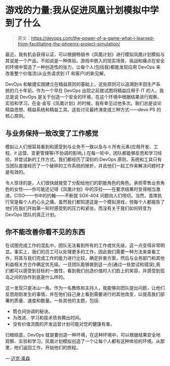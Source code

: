 # 游戏的力量:我从促进凤凰计划模拟中学到了什么

> 原文：<https://devops.com/the-power-of-a-game-what-i-learned-from-facilitating-the-phoenix-project-simulation/>

最近，我有机会获得认证，可以根据畅销书《凤凰计划》进行模拟凤凰计划模拟与其说是一个产品，不如说是一种体验。游戏中嵌入的现实场景、挑战和痛点在安全的环境中营造了一种创造性的张力，让每个人(包括我)都能发现应用 DevOps 来改善整个价值流(从业务请求到 IT 和客户)的新见解。

DevOps 和敏捷实践建立在精益原则的基础上，这些原则可以追溯到丰田生产系统的几十年前。作为一个早在 DevOps 出现之前就试图将精益应用于 IT 的人，我总是说 DevOps 是关于创造一个安全的环境，在这个环境中根据结果进行观察、实验和学习。在金·金写《凤凰计划》的时候，我有幸见过他多次。我们总是谈论精益思想、精益系统和精益工具。这些讨论最终演变成三种方式——devo PS 的核心原则。

## **与业务保持一致改变了工作感觉**

模拟让人们很容易看到和感受到与业务不一致以及与 it 所有元素(应用开发、工程、it 运营、变更管理等)不协调的影响。).在每一轮中，团队都能够反思和学习经验，并尝试新的工作方式。我们都经历了深刻的:DevOps 原则、系统和工具只有当团队直接经历了一个破碎的工作系统的挫折，并且他们一起工作来解决问题时才是有效的。

令人惊讶的是，人们很快就接受了分配给他们的职能角色的角色。承担零售业务角色的女性——你可能还记得《凤凰计划》中的莎拉——在要求结果时变得相当激进。CISO——书中的约翰——不断就 SOX-404 问题向人们唠叨。当然，首席执行官是每个人的心头之痛。虽然我们都知道这是一个模拟游戏，但每个人都报告了他们在我们开始第一轮时感受到的压力和紧张，而没有关于我们如何转变为 DevOps 团队的真正计划。

## **你不能改善你看不见的东西**

在试图完成工作的混乱中，团队无法看到所有的工作或优先级，这一点变得非常明显。事实上，我们的员工可以处理更多的工作，因此我们需要一种方法来查看工作，将其与我们完成工作的能力进行比较，确定折衷方案，然后与业务部门和其他利益相关方合作确定优先级。一旦团队能够做到这一点(通过一些尝试和错误),我们都可以感受到目标的一致性，看到我们创造价值时人们脸上的笑容，并感受到孤岛之间的协作到底是什么样的。

这一发现只是冰山一角。作为一名教练和主持人，我能够向团队提出问题，让他们反思刚刚发生的事情，并在他们自己身上看到需要进行的其他改变，以提高我们部署的质量、速度和数量。一些其他的主题，包括:

*   筒仓间协调的秘诀。
*   为改进、学习和技术债务腾出时间。
*   没有价值流图的开发运营计划可能对您的健康有害。

归根结底，DevOps 就是要创造一种环境，在这种环境中，可以根据结果安全地观察、实验和学习。凤凰计划模拟创造了一个让每个人都有这种体验的环境。从那里，他们返回工作，开始他们的旅程。

— [迈克·奥森](https://devops.com/author/mike-orzen/)